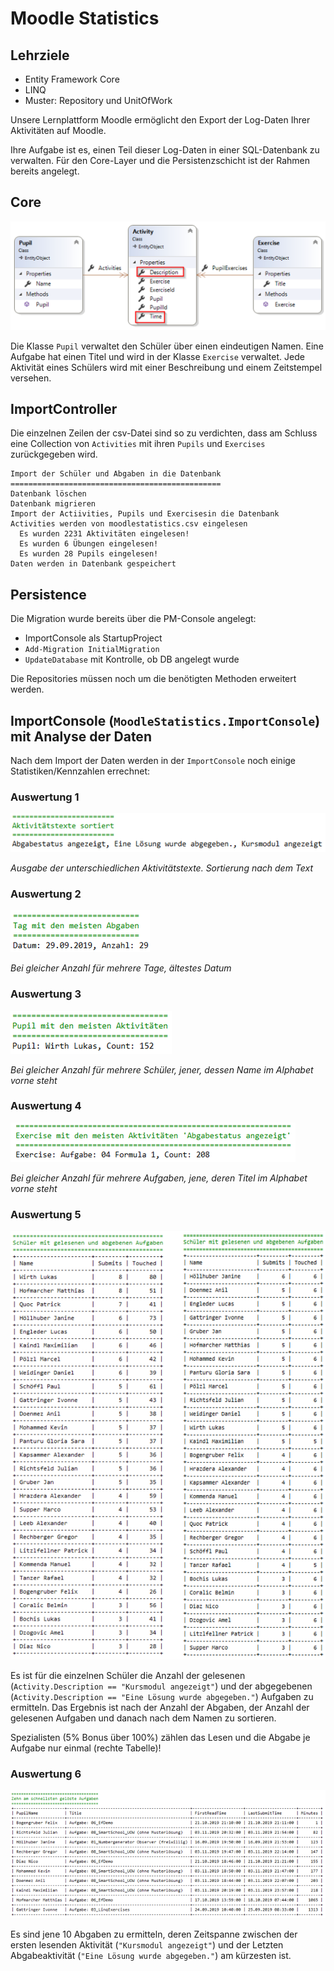 # Moodle Statistics

## Lehrziele

* Entity Framework Core 
* LINQ
* Muster: Repository und UnitOfWork

Unsere Lernplattform Moodle ermöglicht den Export der Log-Daten Ihrer Aktivitäten auf Moodle.

Ihre Aufgabe ist es, einen Teil dieser Log-Daten in einer SQL-Datenbank zu verwalten. Für den Core-Layer und die Persistenzschicht ist der Rahmen bereits angelegt.

## Core

![Klassendiagramm](images/00_classdiagram.png)

Die Klasse `Pupil` verwaltet den Schüler über einen eindeutigen Namen. Eine Aufgabe hat einen Titel und wird in der Klasse `Exercise` verwaltet. Jede Aktivität eines Schülers wird mit einer Beschreibung und einem Zeitstempel versehen.

## ImportController

Die einzelnen Zeilen der csv-Datei sind so zu verdichten, dass am Schluss eine Collection von `Activities` mit ihren `Pupils` und `Exercises` zurückgegeben wird.

```
Import der Schüler und Abgaben in die Datenbank
===============================================
Datenbank löschen
Datenbank migrieren
Import der Actiivities, Pupils und Exercisesin die Datenbank
Activities werden von moodlestatistics.csv eingelesen
  Es wurden 2231 Aktivitäten eingelesen!
  Es wurden 6 Übungen eingelesen!
  Es wurden 28 Pupils eingelesen!
Daten werden in Datenbank gespeichert
```

## Persistence

Die Migration wurde bereits über die PM-Console angelegt: 

* ImportConsole als StartupProject 
* `Add-Migration InitialMigration`
* `UpdateDatabase` mit Kontrolle, ob DB angelegt wurde

Die Repositories müssen noch um die benötigten Methoden erweitert werden.

## ImportConsole (`MoodleStatistics.ImportConsole`) mit Analyse der Daten

Nach dem Import der Daten werden in der `ImportConsole` noch einige Statistiken/Kennzahlen errechnet:

### Auswertung 1

![Aktivitätstexte sortiert](images/01_screenshot_activitytexts.png)

*Ausgabe der unterschiedlichen Aktivitätstexte. Sortierung nach dem Text* 

### Auswertung 2

![Tag mit den meisten Abgaben](images/02_screenshot_dayswithmostassignments.png)

*Bei gleicher Anzahl für mehrere Tage, ältestes Datum* 

### Auswertung 3

![Pupil mit den meisten Aktivitäten](images/03_screenshot_pupilwithmostactivities.png)

*Bei gleicher Anzahl für mehrere Schüler, jener, dessen Name im Alphabet vorne steht* 


### Auswertung 4

![Exercise mit den meisten Aktivitäten 'Abgabestatus angezeigt'](images/04_screenshot_mostactivitesinstate.png)

*Bei gleicher Anzahl für mehrere Aufgaben, jene, deren Titel im Alphabet vorne steht* 

### Auswertung 5

![Schüler per gelesener und angegebener Aufgaben](images/05_screenshot_pupilswithreadandgivenexercises.png)

 Es ist für die einzelnen Schüler die Anzahl der gelesenen (`Activity.Description == "Kursmodul angezeigt"`) und der abgegebenen (`Activity.Description == "Eine Lösung wurde abgegeben."`) Aufgaben zu ermitteln. Das Ergebnis ist nach der Anzahl der Abgaben, der Anzahl der gelesenen Aufgaben und danach nach dem Namen zu sortieren.

Spezialisten (5% Bonus über 100%) zählen das Lesen und die Abgabe je Aufgabe nur einmal (rechte Tabelle)!

### Auswertung 6

![Zehn am schnellsten gelöste Aufgaben](images/06_screenshot_tenfastestasks.png)

Es sind jene 10 Abgaben zu ermitteln, deren Zeitspanne zwischen der ersten lesenden Aktivität (`"Kursmodul angezeigt"`) und der Letzten Abgabeaktivität (`"Eine Lösung wurde abgegeben."`) am kürzesten ist.